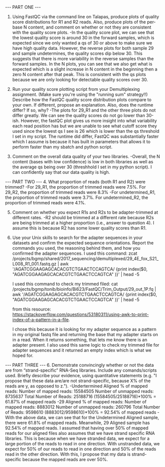 --- PART ONE ---
1. Using FastQC via the command line on Talapas, produce plots of quality score distributions for R1 and R2 reads. Also, produce plots of the per-base N content, and comment on whether or not they are consistent with the quality score plots.
    -In the quality score plot, we can see that the lowest quality score is around 30 in the forward samples, which is expected since we only wanted a qs of 30 or above to make sure we have high quality data. However, the reverse plots for both sample 29 and sample undetermines, the quality scores dip below 30. This suggests that there is more variability in the reverse samples than the forward samples. In the N plots, you can see that we also get what is expected which is a slight increase in N content in the beginning then a zero N content after that peak. This is consistent with the qs plots because we are only looking for detectable quality scores over 30. 

2. Run your quality score plotting script from your Demultiplexing assignment. (Make sure you're using the "running sum" strategy!!) Describe how the FastQC quality score distribution plots compare to your own. If different, propose an explanation. Also, does the runtime differ? If so, why?
    -The plots for 29_R1 and the other three plots do not differ greatly. We can see the quality scores do not go lower than 30-ish. However, the fastQC plot gives us more insight into what variability each read position has but we are unable to see what cutoff score they used since the lowest qs I see is 26 which is lower than the qs threshold I set in my script. The runtime did differ, FastQC was substantially faster which I assume is because it has built in parameters that allows it to perform faster than my sbatch and python script. 

3. Comment on the overall data quality of your two libraries.
    -Overall, the N content (bases with low confidence) is low in both libraries as well as the average qs being over 30 (threshhold I set in my python script). I can confidently say that our data quality is high. 

--- PART TWO ---
4. What proportion of reads (both R1 and R2) were trimmed?
    -For 29_R1, the proportion of trimmed reads were 7.5%. For 29_R2, the proportion of trimmed reads were 8.3%
    -For undetermined_R1, the proportion of trimmed reads were 3.7%. For undetermined_R2, the proportion of trimmed reads were 4.1%.

5. Comment on whether you expect R1s and R2s to be adapter-trimmed at different rates.
    -R2 should be trimmed at a different rate because R2s are being trimmed at a higher proportion (i.e., answer to question 4). I assume this is because R2 has some lower quality scores than R1. 

6. Use your Unix skills to search for the adapter sequences in your datasets and confirm the expected sequence orientations. Report the commands you used, the reasoning behind them, and how you confirmed the adapter sequences.
    I used this command: 
    zcat /projects/bgmp/shared/2017_sequencing/demultiplexed/29_4E_fox_S21_L008_R1_001.fastq.gz |  awk '/AGATCGGAAGAGCACACGTCTGAACTCCAGTCA/ {print index($0, "AGATCGGAAGAGCACACGTCTGAACTCCAGTCA" )}' | head -5 
    
    I used this command to check my trimmed filed:
    cat /projects/bgmp/tonib/bioinfo/Bi623/FastQC/Trim_Output/29_out_1P.fq |  awk '/AGATCGGAAGAGCACACGTCTGAACTCCAGTCA/ {print index($0, "AGATCGGAAGAGCACACGTCTGAACTCCAGTCA" )}' | head -5

    from this resource: 
    https://stackoverflow.com/questions/53180311/using-awk-to-print-index-of-a-pattern-in-a-file. 
    
    I chose this because it is looking for my adapter sequence as a pattern in my original fastq file and returning the base that my adapter starts on in a read. When it returns something, that lets me know there is an adapter present. I also used this same logic to check my trimmed file for adapter sequences and it returned an empty index which is what we hoped for. 

--- PART THREE ---
6. Demonstrate convincingly whether or not the data are from “strand-specific” RNA-Seq libraries. Include any comands/scripts used. Briefly describe your evidence, using quantitative statements (e.g. "I propose that these data are/are not strand-specific, because X% of the reads are y, as opposed to z.").
    -Undertermined Aligned % of mapped reads:
        Number of mapped reads: 15584505
        Number of unmapped reads: 8735637
        Total Number of Reads: 25188716
        (15584505/25188716)*100% = 61.87% of mapped reads
    -29 Aligned % of mapped reads:
        Number of mapped reads: 8883012
        Number of unmapped reads: 260796
        Total Number of Reads: 9598610
        (8883012/9598610)*100% = 92.54% of mapped reads
    -With the above data, we can see that for the Undetermined Aligned sample, there were 61.8% of mapped reads. Meanwhile, 29 Aligned sample has 92.54% of mapped reads. I assumed that having over 50% of mapped reads for our aligned files also assumes that we have strand specific RNA libraries. This is because when we have stranded data, we expect for a large portion of the reads to read in one direction. With unstranded data, we expect for 50% of our reads to read in one direction and 50% of the reads read in the other direction. With this, I propose that my data is strand-specific because the mapped reads are over 50%.
